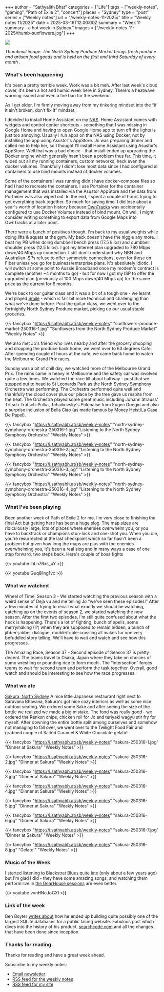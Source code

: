 +++
author = "Sathyajith Bhat"
categories = ["Life"]
tags = ["weekly-notes", "gaming", "Path of Exile 2", "concert"]
places = "Sydney"
type = "post"
series = ["Weekly notes"]
url = "/weekly-notes-11-2025/"
title = "Weekly notes 11/2025"
date = 2025-03-16T12:00:00Z
summary = "Week 11 summary - a hot week in Sydney."
images = ["/weekly-notes-11-2025/thumb-sunflowers.jpg"]
+++

![](thumb-sunflowers.jpg)

_Thumbnail image: The North Sydney Produce Market brings fresh produce and artisan food goods and is held on the first and third Saturday of every month ._

### What's been happening

It's been a pretty terrible week. Work was a bit meh. After last week's cloud cover, it's been a hot and humid week here in Sydney. There's a heatwave warning issued and even a fire ban for the weekend.

As I get older, I'm firmly moving away from my tinkering mindset into the “if it ain't broken, don't fix it” mindset.

I decided to install Home Assistant on my [NAS](https://sathyabh.at/tag/nas). Home Assistant comes with widgets and control center shortcuts - something that I was missing in Google Home and having to open Google Home app to turn off the lights is just too annoying. Usually I run apps on the NAS using Docker, not by installing the app using Asustor's AppStore. Jo was preparing dinner and called me to help her, so I thought I'll install Home Assistant using Asustor's AppStore. Well that was a bad choice - that install ended up upgrading the Docker engine which generally hasn't been a problem thus far. This time, it wiped out all my running containers, custom networks, heck even the docker volumes. Thankfully I didn't lose most data since I had configured all containers to use bind mounts instead of docker volumes.

Some of the containers I was running didn't have docker-compose files so had I had to recreate the containers. I use Portainer for the container management that was installed via the Asustor AppStore and the data from Portainer was also wiped out. In the end, I spent a couple of hours trying to get everything back together. So much for saving time. I did lose about a year's worth of location history because [OwnTracks](https://sathyasays.com/2024/07/13/self-hosting-owntracks-google-maps-timeline-alternative/) was accidentally configured to use Docker Volumes instead of bind mount. Oh well, I might consider writing something to export data from Google Maps into OwnTracks at a later point.

There were a bunch of positives though. I'm back to my usual weights while doing lifts & squats at the gym. My back doesn't have the niggle any more. I beat my PB when doing dumbbell bench press (17.5 kilos) and dumbbell shoulder press (12.5 kilos). I got my Internet plan upgraded to 780 Mbps down/40 Mbps up connection. I still don't understand why NBN and Australian ISPs refuse to offer symmetric connections, even for those on Fiber unless you go for business/enterprise plans. It's absolutely idiotic. I will switch at some point to Aussie Broadband once my modem's contract is complete (another ~4 months to go) - but for now I got my ISP to offer the upgraded plan (previously at 100 Mbps down/40 Mbps up) for the same price as the current for 6 months.

We're back to our guitar class and it was a bit of a tough one - we learnt and played [Smile](<https://en.wikipedia.org/wiki/Smile_(Charlie_Chaplin_song)>) - which is fair bit more technical and challenging than what we've done before. Post the guitar class, we went over to the fortnightly North Sydney Produce market, picking up our usual staple groceries. 

  {{< fancybox "https://i.sathyabh.at/sb/weekly-notes" "sunflowers-produce-market-250316-1.jpg" "Sunflowers from the North Sydney Produce Market" "Weekly Notes" >}}

We also met Jo's friend who lives nearby and after the grocery shopping and dropping the produce back home, we went over to 63 degrees Cafe. After spending couple of hours at the cafe, we came back home to watch the Melbourne Grand Prix races.

Sunday was a bit of chill day, we watched more of the Melbourne Grand Prix. The rains came in heavy in Melbourne and the safety car was involved quite a few times. We watched the race till about halfway - post that we stepped out to head to St Leonards Park as the North Sydney Symphony Orchestra was performing. The Orchestra performed quite well and thankfully the cloud cover plus our place by the tree gave us respite from the heat. The Orchestra played some great music including Johann Strauss' Tritsch-Tratsch-Polka, Tchaikovsky's Polonaise from Eugen Onegin and also a surprise inclusion of Bella Ciao (as made famous by Money Heist/La Casa De Papel).

  {{< fancybox "https://i.sathyabh.at/sb/weekly-notes" "north-sydney-symphony-orchestra-250316-1.jpg" "Listening to the North Sydney Symphony Orchestra" "Weekly Notes" >}}

  {{< fancybox "https://i.sathyabh.at/sb/weekly-notes" "north-sydney-symphony-orchestra-250316-2.jpg" "Listening to the North Sydney Symphony Orchestra" "Weekly Notes" >}}

  {{< fancybox "https://i.sathyabh.at/sb/weekly-notes" "north-sydney-symphony-orchestra-250316-3.jpg" "Listening to the North Sydney Symphony Orchestra" "Weekly Notes" >}}

  {{< fancybox "https://i.sathyabh.at/sb/weekly-notes" "north-sydney-symphony-orchestra-250316-4.jpg" "Listening to the North Sydney Symphony Orchestra" "Weekly Notes" >}}

### What I've been playing

Been another week of Path of Exile 2 for me. I'm very close to finishing the final Act but getting here has been a huge slog. The map sizes are ridiculously large, lots of places where enemies overwhelm you, or you have to backtrack or champions stun-lock and one-shot you. When you die, you're resurrected at the last checkpoint which so far hasn't been a problem but given how long the maps are plus with the enemies overwhelming you, it's been a real slog and in many ways a case of one step forward, two steps back. Here's couple of boss fights

  {{< youtube lhLn7Rxs_uY >}}

  {{< youtube Guq8ling1vc >}}

### What we watched

Wheel of Time, Season 3 - We started watching the previous season with a weird sense of Deja vu and me telling Jo “we've seen these episodes!” After a few minutes of trying to recall what exactly we should be watching, catching up on the events of season 2, we started watching the new season. After the first two episodes, I'm still quite confused about what the heck is happening. There's a lot of fighting, bunch of spells, some merrymaking (!?) when they are supposed to remain hidden, a bunch of jibber-jabber dialogue, double/triple-crossing all makes for one very befuddled story telling. We'll have to wait and watch and see how this progresses.

The Amazing Race, Season 37 - Second episode of Season 37 is pretty decent. The teams travel to Osaka, Japan where they take on choices of sumo wrestling or pounding rice to form mochi. The “intersection” forces teams to wait for second team and perform the task together. Overall, good watch and should be interesting to see how the race progresses.

### What we ate

[Sakura, North Sydney](https://maps.app.goo.gl/6ka7hR2dyvh8JydKA?g_st=com.google.maps.preview.copy) A nice little Japanese restaurant right next to Saravana Bhavana, Sakura's got nice cozy interiors as well as some nice outdoor seating. We ordered some Sake and after seeing the size of the bottle we realized we made a big mistake. The food was really good - we ordered the Renkon chips, chicken roll for Jo and teriyaki wagyu stir fry for myself. After downing the entire bottle split among ourselves and somehow not managing to fall over, we went over to the Twilight Food Fair and grabbed couple of Salted Caramel & White Chocolate gelato!

  {{< fancybox "https://i.sathyabh.at/sb/weekly-notes" "sakura-250316-1.jpg" "Dinner at Sakura" "Weekly Notes" >}}

  {{< fancybox "https://i.sathyabh.at/sb/weekly-notes" "sakura-250316-2.jpg" "Dinner at Sakura" "Weekly Notes" >}}

  {{< fancybox "https://i.sathyabh.at/sb/weekly-notes" "sakura-250316-3.jpg" "Dinner at Sakura" "Weekly Notes" >}}

  {{< fancybox "https://i.sathyabh.at/sb/weekly-notes" "sakura-250316-4.jpg" "Dinner at Sakura" "Weekly Notes" >}}

  {{< fancybox "https://i.sathyabh.at/sb/weekly-notes" "sakura-250316-5.jpg" "Dinner at Sakura" "Weekly Notes" >}}

  {{< fancybox "https://i.sathyabh.at/sb/weekly-notes" "sakura-250316-6.jpg" "Dinner at Sakura" "Weekly Notes" >}}

  {{< fancybox "https://i.sathyabh.at/sb/weekly-notes" "sakura-250316-7.jpg" "Dinner at Sakura" "Weekly Notes" >}}

  {{< fancybox "https://i.sathyabh.at/sb/weekly-notes" "sakura-250316-8.jpg" "Gelato!" "Weekly Notes" >}}

### Music of the Week

I started listening to Blackstrat Blues quite late (only about a few years ago) but I'm glad I did - they have some amazing songs, and watching them perform live in [the GearHouse sessions](https://www.youtube.com/watch?v=vvnHNoJoGXI) are even better.

  {{< youtube vvnHNoJoGXI >}}

### Link of the week

Ben Boyter [writes about](https://boyter.org/posts/searchcode-bigger-sqlite-than-you/) how he ended up building quite possibly one of the largest SQLite databases for a public facing website. Fabulous post which dives into the history of his product, [searchcode.com](https://searchcode.code) and all the changes that have been done since inception.

### Thanks for reading.

Thanks for reading and have a great week ahead.

Subscribe to my weekly notes:

- [Email newsletter](https://sathyabhat.substack.com/)
- [RSS feed for the weekly notes](https://sathyabh.at/series/weekly-notes/index.xml)
- [RSS feed for my site](https://sathyabh.at/index.xml)
